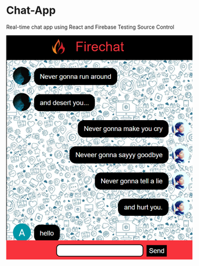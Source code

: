 # Chat-App

Real-time chat app using React and Firebase
Testing Source Control

<!-- HelloW -->

<img src="./firechat/src/images/ss3.png" alt="Firechat App" width="500" height="600">
